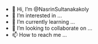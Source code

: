 - 👋 Hi, I’m @NasrinSultanakakoly
- 👀 I’m interested in ...
- 🌱 I’m currently learning ...
- 💞️ I’m looking to collaborate on ...
- 📫 How to reach me ...

<!---
NasrinSultanakakoly/NasrinSultanakakoly is a ✨ special ✨ repository because its `README.md` (this file) appears on your GitHub profile.
You can click the Preview link to take a look at your changes.
--->
